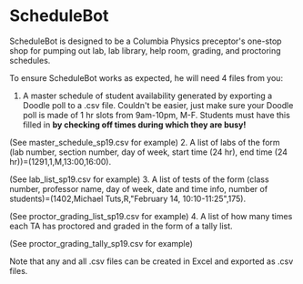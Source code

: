 # ScheduleBot

ScheduleBot is designed to be a Columbia Physics preceptor's one-stop shop for pumping out lab, lab library, help room, grading, and proctoring schedules.

To ensure ScheduleBot works as expected, he will need 4 files from you:

1. A master schedule of student availability generated by exporting a Doodle poll to a .csv file. Couldn't be easier, just make sure your Doodle poll is made of 1 hr slots from 9am-10pm, M-F. Students must have this filled in **by checking off times during which they are busy!**

(See master_schedule_sp19.csv for example)
2. A list of labs of the form (lab number, section number, day of week, start time (24 hr), end time (24 hr))=(1291,1,M,13:00,16:00).

(See lab_list_sp19.csv for example)
3. A list of tests of the form (class number, professor name, day of week, date and time info, number of students)=(1402,Michael Tuts,R,"February 14, 10:10-11:25",175).

(See proctor_grading_list_sp19.csv for example)
4. A list of how many times each TA has proctored and graded in the form of a tally list.

(See proctor_grading_tally_sp19.csv for example)

Note that any and all .csv files can be created in Excel and exported as .csv files.

